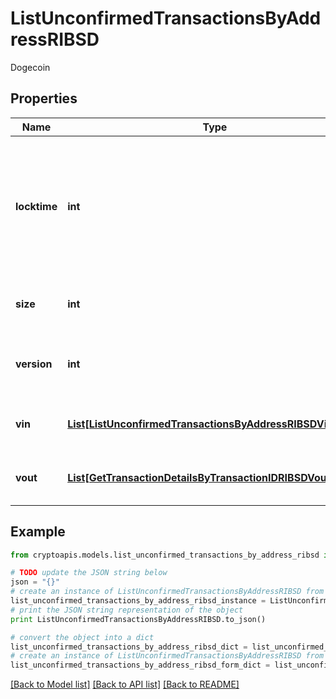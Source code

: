 # ListUnconfirmedTransactionsByAddressRIBSD

Dogecoin

## Properties
Name | Type | Description | Notes
------------ | ------------- | ------------- | -------------
**locktime** | **int** | Represents the locktime on the transaction on the specific blockchain, i.e. the blockheight at which the transaction is valid. | 
**size** | **int** | Represents the total size of this transaction. | 
**version** | **int** | Numeric representation of the transaction version | 
**vin** | [**List[ListUnconfirmedTransactionsByAddressRIBSDVinInner]**](ListUnconfirmedTransactionsByAddressRIBSDVinInner.md) | Represents the transaction inputs. | 
**vout** | [**List[GetTransactionDetailsByTransactionIDRIBSDVoutInner]**](GetTransactionDetailsByTransactionIDRIBSDVoutInner.md) | Represents the transaction outputs. | 

## Example

```python
from cryptoapis.models.list_unconfirmed_transactions_by_address_ribsd import ListUnconfirmedTransactionsByAddressRIBSD

# TODO update the JSON string below
json = "{}"
# create an instance of ListUnconfirmedTransactionsByAddressRIBSD from a JSON string
list_unconfirmed_transactions_by_address_ribsd_instance = ListUnconfirmedTransactionsByAddressRIBSD.from_json(json)
# print the JSON string representation of the object
print ListUnconfirmedTransactionsByAddressRIBSD.to_json()

# convert the object into a dict
list_unconfirmed_transactions_by_address_ribsd_dict = list_unconfirmed_transactions_by_address_ribsd_instance.to_dict()
# create an instance of ListUnconfirmedTransactionsByAddressRIBSD from a dict
list_unconfirmed_transactions_by_address_ribsd_form_dict = list_unconfirmed_transactions_by_address_ribsd.from_dict(list_unconfirmed_transactions_by_address_ribsd_dict)
```
[[Back to Model list]](../README.md#documentation-for-models) [[Back to API list]](../README.md#documentation-for-api-endpoints) [[Back to README]](../README.md)


